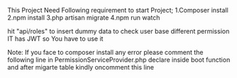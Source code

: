 This Project Need Following requirement to start Project;
1.Composer install
2.npm install
3.php artisan migrate
4.npm run watch

hit "api/roles" to insert dummy data to check user base different permission
IT has JWT so You have to use it


Note: If you face to composer install any error please comment the following line in PermissionServiceProvider.php
declare inside boot function 
and after migarte table kindly oncomment this line